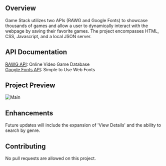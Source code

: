 ## Overview

Game Stack utilizes two APIs (RAWG and Google Fonts) to showcase thousands of games and allow a user to dynamically interact with the webpage by saving their favorite games. The project encompasses HTML, CSS, Javascript, and a local JSON server.  

## API Documentation

[RAWG API](https://rawg.io/apidocs): Online Video Game Database <br>
[Google Fonts API](https://developers.google.com/fonts): Simple to Use Web Fonts

## Project Preview

![Main](/readme/on-hover.gif)

## Enhancements

Future updates will include the expansion of 'View Details' and the ability to search by genre.

## Contributing

No pull requests are allowed on this project. 

